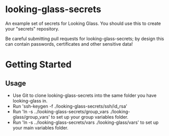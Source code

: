 looking-glass-secrets
=====================

An example set of secrets for Looking Glass. You should use this to create your "secrets" repository.

Be careful submitting pull requests for looking-glass-secrets; by design this can contain passwords,
certificates and other sensitive data!

Getting Started
===============

Usage
-----
* Use Git to clone looking-glass-secrets into the same folder you have looking-glass in.
* Run 'ssh-keygen -f ./looking-glass-secrets/ssh/id_rsa'
* Run 'ln -s ../looking-glass-secrets/group_vars ./looking-glass/group_vars' to set up your group variables folder.
* Run 'ln -s ../looking-glass-secrets/vars ./looking-glass/vars' to set up your main variables folder.
